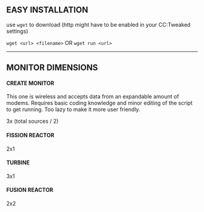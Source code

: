 ## EASY INSTALLATION
use `wget` to download (http might have to be enabled in your CC:Tweaked settings)

`wget <url> <filename>`
OR
`wget run <url>`

---
## MONITOR DIMENSIONS

#### CREATE MONITOR
This one is wireless and accepts data from an expandable amount of modems. Requires basic coding knowledge and minor editing of the script to get running. Too lazy to make it more user friendly.

3x (total sources / 2)

#### FISSION REACTOR
2x1

#### TURBINE
3x1

#### FUSION REACTOR
2x2
